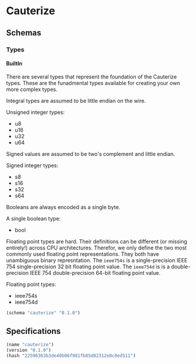 # Cauterize

## Schemas

### Types

#### BuiltIn

There are several types that represent the foundation of the Cauterize types.
These are the funadmental types available for creating your own more complex
types.

Integral types are assumed to be little endian on the wire.

Unsigned integer types:
  * u8
  * u16
  * u32
  * u64

Signed values are assumed to be two's complement and little endian.

Signed integer types:
  * s8
  * s16
  * s32
  * s64

Booleans are always encoded as a single byte.

A single boolean type:
  * bool

Floating point types are hard. Their definitions can be different (or missing
entirely!) across CPU architectures. Therefor, we only define the two most
commonly used floating point representations. They both have unambiguous binary
represntation. The `ieee754s` is a single-precision IEEE 754 single-precision
32 bit floating point value. The `ieee754d` is is a double-precision IEEE 754
double-precision 64-bit floating point value.

Floating point types:
  * ieee754s
  * ieee754d

```scheme
(schema "cauterize" "0.1.0")
```

## Specifications

```scheme
(name "cauterize")
(version "0.1.0")
(hash "22596363b3de40b06f981fb85d82312e8c0ed511")
```
